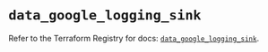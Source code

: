 # `data_google_logging_sink`

Refer to the Terraform Registry for docs: [`data_google_logging_sink`](https://registry.terraform.io/providers/hashicorp/google-beta/5.36.0/docs/data-sources/google_logging_sink).
